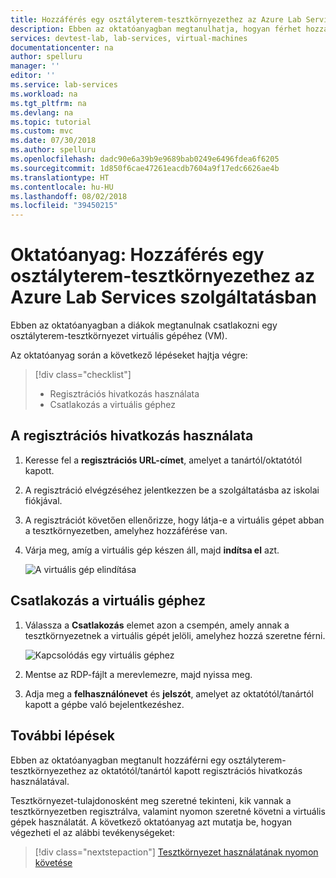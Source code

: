 ```yaml
---
title: Hozzáférés egy osztályterem-tesztkörnyezethez az Azure Lab Services szolgáltatásban | Microsoft Docs
description: Ebben az oktatóanyagban megtanulhatja, hogyan férhet hozzá egy tanár által létrehozott osztályterem-tesztkörnyezetben lévő virtuális gépekhez.
services: devtest-lab, lab-services, virtual-machines
documentationcenter: na
author: spelluru
manager: ''
editor: ''
ms.service: lab-services
ms.workload: na
ms.tgt_pltfrm: na
ms.devlang: na
ms.topic: tutorial
ms.custom: mvc
ms.date: 07/30/2018
ms.author: spelluru
ms.openlocfilehash: dadc90e6a39b9e9689bab0249e6496fdea6f6205
ms.sourcegitcommit: 1d850f6cae47261eacdb7604a9f17edc6626ae4b
ms.translationtype: HT
ms.contentlocale: hu-HU
ms.lasthandoff: 08/02/2018
ms.locfileid: "39450215"
---
```

# <a name="tutorial-access-a-classroom-lab-in-azure-lab-services"></a>Oktatóanyag: Hozzáférés egy osztályterem-tesztkörnyezethez az Azure Lab Services szolgáltatásban
Ebben az oktatóanyagban a diákok megtanulnak csatlakozni egy osztályterem-tesztkörnyezet virtuális gépéhez (VM). 

Az oktatóanyag során a következő lépéseket hajtja végre:

> [!div class="checklist"]
> * Regisztrációs hivatkozás használata 
> * Csatlakozás a virtuális géphez

## <a name="use-the-registration-link"></a>A regisztrációs hivatkozás használata

1. Keresse fel a **regisztrációs URL-címet**, amelyet a tanártól/oktatótól kapott. 
2. A regisztráció elvégzéséhez jelentkezzen be a szolgáltatásba az iskolai fiókjával. 
3. A regisztrációt követően ellenőrizze, hogy látja-e a virtuális gépet abban a tesztkörnyezetben, amelyhez hozzáférése van. 
2. Várja meg, amíg a virtuális gép készen áll, majd **indítsa el** azt.

    ![A virtuális gép elindítása](../media/tutorial-connect-vm-in-classroom-lab/start-vm.png)

## <a name="connect-to-the-virtual-machine"></a>Csatlakozás a virtuális géphez

1. Válassza a **Csatlakozás** elemet azon a csempén, amely annak a tesztkörnyezetnek a virtuális gépét jelöli, amelyhez hozzá szeretne férni. 

    ![Kapcsolódás egy virtuális géphez](../media/tutorial-connect-vm-in-classroom-lab/connect-vm.png)
2. Mentse az RDP-fájlt a merevlemezre, majd nyissa meg. 
3. Adja meg a **felhasználónevet** és **jelszót**, amelyet az oktatótól/tanártól kapott a gépbe való bejelentkezéshez. 

## <a name="next-steps"></a>További lépések
Ebben az oktatóanyagban megtanult hozzáférni egy osztályterem-tesztkörnyezethez az oktatótól/tanártól kapott regisztrációs hivatkozás használatával.

Tesztkörnyezet-tulajdonosként meg szeretné tekinteni, kik vannak a tesztkörnyezetben regisztrálva, valamint nyomon szeretné követni a virtuális gépek használatát. A következő oktatóanyag azt mutatja be, hogyan végezheti el az alábbi tevékenységeket:

> [!div class="nextstepaction"]
> [Tesztkörnyezet használatának nyomon követése](tutorial-track-usage.md) 